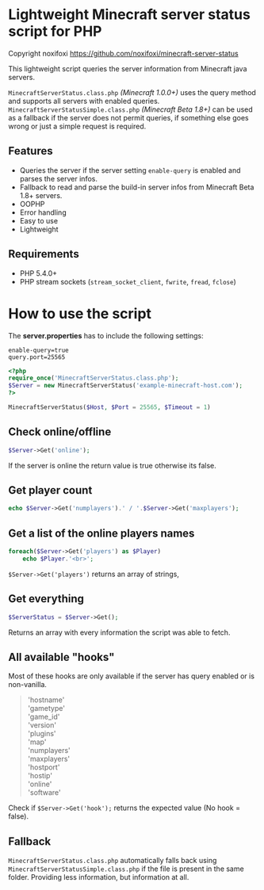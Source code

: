 # Lightweight Minecraft server status script for PHP

Copyright noxifoxi https://github.com/noxifoxi/minecraft-server-status

This lightweight script queries the server information from Minecraft java servers.

``MinecraftServerStatus.class.php`` *(Minecraft 1.0.0+)* uses the query method and supports all servers with enabled queries.
``MinecraftServerStatusSimple.class.php`` *(Minecraft Beta 1.8+)* can be used as a fallback if the server does not permit queries, if something else goes wrong or just a simple request is required.

## Features

* Queries the server if the server setting ``enable-query`` is enabled and parses the server infos.
* Fallback to read and parse the build-in server infos from Minecraft Beta 1.8+ servers.
* OOPHP
* Error handling
* Easy to use
* Lightweight

## Requirements

* PHP 5.4.0+
* PHP stream sockets (``stream_socket_client``, ``fwrite``, ``fread``, ``fclose``)

# How to use the script

The **server.properties** has to include the following settings:
```properties
enable-query=true
query.port=25565
```

```php
<?php
require_once('MinecraftServerStatus.class.php');
$Server = new MinecraftServerStatus('example-minecraft-host.com');
?>
```

```php
MinecraftServerStatus($Host, $Port = 25565, $Timeout = 1)
```

## Check online/offline

```php
$Server->Get('online');
```

If the server is online the return value is true otherwise its false.

## Get player count

```php
echo $Server->Get('numplayers').' / '.$Server->Get('maxplayers');
```

## Get a list of the online players names

```php
foreach($Server->Get('players') as $Player)
	echo $Player.'<br>';
```

``$Server->Get('players')`` returns an array of strings,

## Get everything

```php
$ServerStatus = $Server->Get();
```

Returns an array with every information the script was able to fetch.

## All available "hooks"

Most of these hooks are only available if the server has query enabled or is non-vanilla.
> 'hostname'<br>
> 'gametype'<br>
> 'game_id'<br>
> 'version'<br>
> 'plugins'<br>
> 'map'<br>
> 'numplayers'<br>
> 'maxplayers'<br>
> 'hostport'<br>
> 'hostip'<br>
> 'online'<br>
> 'software'<br>

Check if ``$Server->Get('hook');`` returns the expected value (No hook = false).

## Fallback

``MinecraftServerStatus.class.php`` automatically falls back using ``MinecraftServerStatusSimple.class.php`` if the file is present in the same folder. Providing less information, but information at all.
